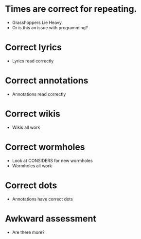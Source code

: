 # Times are correct for repeating.
* Grasshoppers Lie Heavy.
* Or is this an issue with programming?

# Correct lyrics
* Lyrics read correctly

# Correct annotations
* Annotations read correctly

# Correct wikis
* Wikis all work

# Correct wormholes
* Look at CONSIDERS for new wormholes
* Wormholes all work

# Correct dots
* Annotations have correct dots

# Awkward assessment
* Are there more?